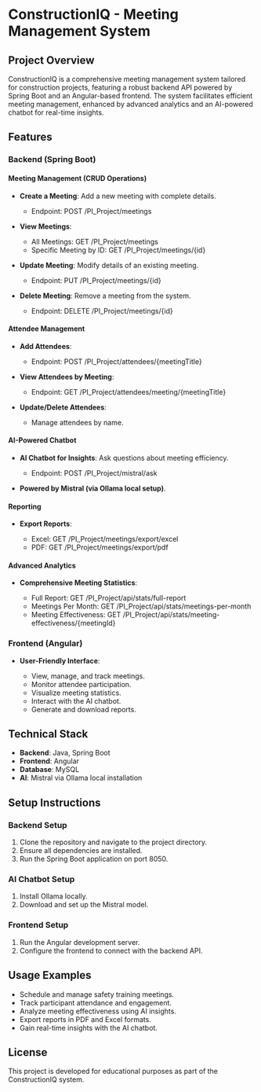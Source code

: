# ConstructionIQ - Meeting Management System

## Project Overview

ConstructionIQ is a comprehensive meeting management system tailored for construction projects, featuring a robust backend API powered by Spring Boot and an Angular-based frontend. The system facilitates efficient meeting management, enhanced by advanced analytics and an AI-powered chatbot for real-time insights.

## Features

### Backend (Spring Boot)

#### Meeting Management (CRUD Operations)

* **Create a Meeting**: Add a new meeting with complete details.

  * Endpoint: POST /PI_Project/meetings
* **View Meetings**:

  * All Meetings: GET /PI_Project/meetings
  * Specific Meeting by ID: GET /PI_Project/meetings/{id}
* **Update Meeting**: Modify details of an existing meeting.

  * Endpoint: PUT /PI_Project/meetings/{id}
* **Delete Meeting**: Remove a meeting from the system.

  * Endpoint: DELETE /PI_Project/meetings/{id}

#### Attendee Management

* **Add Attendees**:

  * Endpoint: POST /PI_Project/attendees/{meetingTitle}
* **View Attendees by Meeting**:

  * Endpoint: GET /PI_Project/attendees/meeting/{meetingTitle}
* **Update/Delete Attendees**:

  * Manage attendees by name.

#### AI-Powered Chatbot

* **AI Chatbot for Insights**: Ask questions about meeting efficiency.

  * Endpoint: POST /PI_Project/mistral/ask
* **Powered by Mistral (via Ollama local setup)**.

#### Reporting

* **Export Reports**:

  * Excel: GET /PI_Project/meetings/export/excel
  * PDF: GET /PI_Project/meetings/export/pdf

#### Advanced Analytics

* **Comprehensive Meeting Statistics**:

  * Full Report: GET /PI_Project/api/stats/full-report
  * Meetings Per Month: GET /PI_Project/api/stats/meetings-per-month
  * Meeting Effectiveness: GET /PI_Project/api/stats/meeting-effectiveness/{meetingId}

### Frontend (Angular)

* **User-Friendly Interface**:

  * View, manage, and track meetings.
  * Monitor attendee participation.
  * Visualize meeting statistics.
  * Interact with the AI chatbot.
  * Generate and download reports.

## Technical Stack

* **Backend**: Java, Spring Boot
* **Frontend**: Angular
* **Database**: MySQL
* **AI**: Mistral via Ollama local installation

## Setup Instructions

### Backend Setup

1. Clone the repository and navigate to the project directory.
2. Ensure all dependencies are installed.
3. Run the Spring Boot application on port 8050.

### AI Chatbot Setup

1. Install Ollama locally.
2. Download and set up the Mistral model.

### Frontend Setup

1. Run the Angular development server.
2. Configure the frontend to connect with the backend API.

## Usage Examples

* Schedule and manage safety training meetings.
* Track participant attendance and engagement.
* Analyze meeting effectiveness using AI insights.
* Export reports in PDF and Excel formats.
* Gain real-time insights with the AI chatbot.

## License

This project is developed for educational purposes as part of the ConstructionIQ system.